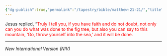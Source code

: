 ```yaml
---
{"dg-publish":true,"permalink":"/tapestry/bible/matthew-21-21/","title":"Matthew 21 :21","tags":["bible"],"dgHomeLink":true,"dgShowLocalGraph":true,"dgEnableSearch":true}
---
```



Jesus replied, “<font color="#ff0000">Truly I tell you, if you have faith and do not doubt, not only can you do what was done to the fig tree, but also you can say to this mountain, ‘Go, throw yourself into the sea,’ and it will be done.</font>

---
*New International Version (NIV)*